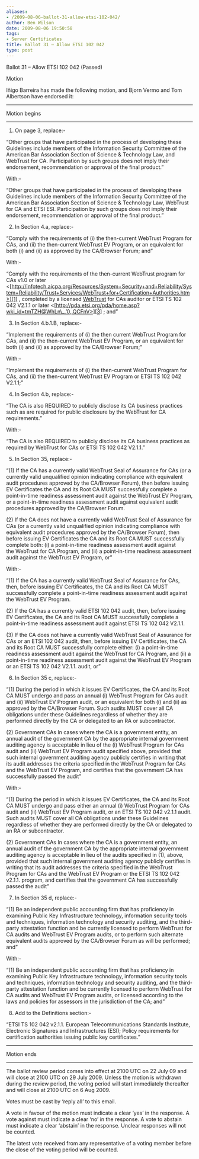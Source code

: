 ```yaml
---
aliases:
- /2009-08-06-ballot-31-allow-etsi-102-042/
author: Ben Wilson
date: 2009-08-06 19:50:58
tags:
- Server Certificates
title: Ballot 31 – Allow ETSI 102 042
type: post
---
```


Ballot 31 – Allow ETSI 102 042 (Passed)

Motion

Iñigo Barreira has made the following motion, and Bjorn Vermo and Tom Albertson have endorsed it:

______________________________________________________________________

Motion begins

______________________________________________________________________

1. On page 3, replace:-

“Other groups that have participated in the process of developing these Guidelines include members of the Information Security Committee of the American Bar Association Section of Science & Technology Law, and WebTrust for CA. Participation by such groups does not imply their endorsement, recommendation or approval of the final product.”

With:-

“Other groups that have participated in the process of developing these Guidelines include members of the Information Security Committee of the American Bar Association Section of Science & Technology Law, WebTrust for CA and ETSI ESI. Participation by such groups does not imply their endorsement, recommendation or approval of the final product.”

2. In Section 4.a, replace:-

“Comply with the requirements of (i) the then-current WebTrust Program for CAs, and (ii) the then-current WebTrust EV Program, or an equivalent for both (i) and (ii) as approved by the CA/Browser Forum; and”

With:-

“Comply with the requirements of the then-current WebTrust program for CAs v1.0 or later \<[http://infotech.aicpa.org/Resources/System+Security+and+Reliability/System+Reliability/Trust+Services/WebTrust+for+Certification+Authorities.htm>][1] , completed by a licensed [WebTrust][2] for CAs auditor or ETSI TS 102 042 V2.1.1 or later \<[http://pda.etsi.org/pda/home.asp?wki_id=tmTZH@WhLn\_.’0,.QCFnV>][3] ; and”

3. In Section 4.b.1.B, replace:-

“Implement the requirements of (i) the then current WebTrust Program for CAs, and (ii) the then-current WebTrust EV Program, or an equivalent for both (i) and (ii) as approved by the CA/Browser Forum;”

With:-

“Implement the requirements of (i) the then-current WebTrust Program for CAs, and (ii) the then-current WebTrust EV Program or ETSI TS 102 042 V2.1.1;”

4. In Section 4.b, replace:-

“The CA is also REQUIRED to publicly disclose its CA business practices such as are required for public disclosure by the WebTrust for CA requirements.”

With:-

“The CA is also REQUIRED to publicly disclose its CA business practices as required by WebTrust for CAs or ETSI TS 102 042 V2.1.1.”

5. In Section 35, replace:-

“(1) If the CA has a currently valid WebTrust Seal of Assurance for CAs (or a currently valid unqualified opinion indicating compliance with equivalent audit procedures approved by the CA/Browser Forum), then before issuing EV Certificates the CA and its Root CA MUST successfully complete a point-in-time readiness assessment audit against the WebTrust EV Program, or a point-in-time readiness assessment audit against equivalent audit procedures approved by the CA/Browser Forum.

(2) If the CA does not have a currently valid WebTrust Seal of Assurance for CAs (or a currently valid unqualified opinion indicating compliance with equivalent audit procedures approved by the CA/Browser Forum), then before issuing EV Certificates the CA and its Root CA MUST successfully complete both: (i) a point-in-time readiness assessment audit against the WebTrust for CA Program, and (ii) a point-in-time readiness assessment audit against the WebTrust EV Program, or”

With:-

“(1) If the CA has a currently valid WebTrust Seal of Assurance for CAs, then, before issuing EV Certificates, the CA and its Root CA MUST successfully complete a point-in-time readiness assessment audit against the WebTrust EV Program.

(2) If the CA has a currently valid ETSI 102 042 audit, then, before issuing EV Certificates, the CA and its Root CA MUST successfully complete a point-in-time readiness assessment audit against ETSI TS 102 042 V2.1.1.

(3) If the CA does not have a currently valid WebTrust Seal of Assurance for CAs or an ETSI 102 042 audit, then, before issuing EV Certificates, the CA and its Root CA MUST successfully complete either: (i) a point-in-time readiness assessment audit against the WebTrust for CA Program, and (ii) a point-in-time readiness assessment audit against the WebTrust EV Program or an ETSI TS 102 042 V2.1.1. audit, or”

6. In Section 35 c, replace:-

“(1) During the period in which it issues EV Certificates, the CA and its Root CA MUST undergo and pass an annual (i) WebTrust Program for CAs audit and (ii) WebTrust EV Program audit, or an equivalent for both (i) and (ii) as approved by the CA/Browser Forum. Such audits MUST cover all CA obligations under these Guidelines regardless of whether they are performed directly by the CA or delegated to an RA or subcontractor.

(2) Government CAs In cases where the CA is a government entity, an annual audit of the government CA by the appropriate internal government auditing agency is acceptable in lieu of the (i) WebTrust Program for CAs audit and (ii) WebTrust EV Program audit specified above, provided that such internal government auditing agency publicly certifies in writing that its audit addresses the criteria specified in the WebTrust Program for CAs and the WebTrust EV Program, and certifies that the government CA has successfully passed the audit”

With:-

“(1) During the period in which it issues EV Certificates, the CA and its Root CA MUST undergo and pass either an annual (i) WebTrust Program for CAs audit and (ii) WebTrust EV Program audit, or an ETSI TS 102 042 v2.1.1 audit. Such audits MUST cover all CA obligations under these Guidelines regardless of whether they are performed directly by the CA or delegated to an RA or subcontractor.

(2) Government CAs In cases where the CA is a government entity, an annual audit of the government CA by the appropriate internal government auditing agency is acceptable in lieu of the audits specified in (1), above, provided that such internal government auditing agency publicly certifies in writing that its audit addresses the criteria specified in the WebTrust Program for CAs and the WebTrust EV Program or the ETSI TS 102 042 v2.1.1. program, and certifies that the government CA has successfully passed the audit”

7. In Section 35 d, replace:-

“(1) Be an independent public accounting firm that has proficiency in examining Public Key Infrastructure technology, information security tools and techniques, information technology and security auditing, and the third-party attestation function and be currently licensed to perform WebTrust for CA audits and WebTrust EV Program audits, or to perform such alternate equivalent audits approved by the CA/Browser Forum as will be performed; and”

With:-

“(1) Be an independent public accounting firm that has proficiency in examining Public Key Infrastructure technology, information security tools and techniques, information technology and security auditing, and the third-party attestation function and be currently licensed to perform WebTrust for CA audits and WebTrust EV Program audits, or licensed according to the laws and policies for assessors in the jurisdiction of the CA; and”

8. Add to the Definitions section:-

“ETSI TS 102 042 v2.1.1. European Telecommunications Standards Institute, Electronic Signatures and Infrastructures (ESI); Policy requirements for certification authorities issuing public key certificates.”

______________________________________________________________________

Motion ends

______________________________________________________________________

The ballot review period comes into effect at 2100 UTC on 22 July 09 and will close at 2100 UTC on 29 July 2009. Unless the motion is withdrawn during the review period, the voting period will start immediately thereafter and will close at 2100 UTC on 6 Aug 2009.

Votes must be cast by ‘reply all’ to this email.

A vote in favour of the motion must indicate a clear ‘yes’ in the response. A vote against must indicate a clear ‘no’ in the response. A vote to abstain must indicate a clear ‘abstain’ in the response. Unclear responses will not be counted.

The latest vote received from any representative of a voting member before the close of the voting period will be counted.

[1]: http://infotech.aicpa.org/Resources/System+Security+and+Reliability/System+Reliability/Trust+Services/WebTrust+for+Certification+Authorities.htm%3E
[2]: /wiki/WebTrust
[3]: http://pda.etsi.org/pda/home.asp?wki_id=tmTZH@WhLn_.%270,.QCFnV%3E